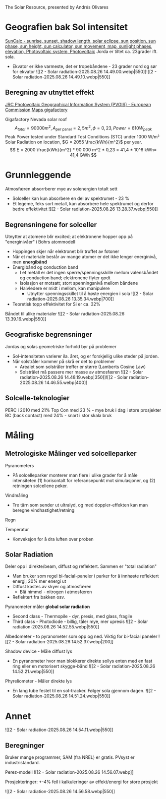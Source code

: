 The Solar Resource, presented by Andrés Olivares

# Geografien bak Sol intensitet 
[SunCalc - sunrise, sunset, shadow length, solar eclipse, sun position, sun phase, sun height, sun calculator, sun movement, map, sunlight phases, elevation, Photovoltaic system, Photovoltaic](https://www.suncalc.org/)
Jorda er tiltet ca. 23grader ift. sola.
- Ekvator er ikke varmeste, det er tropebåndene - 23 grader nord og sør for ekvator
![[2 - Solar radiation-2025.08.26 14.49.00.webp|550]]![[2 - Solar radiation-2025.08.26 14.49.10.webp|550]]

## Beregning av utnyttet effekt
[JRC Photovoltaic Geographical Information System (PVGIS) - European Commission](https://re.jrc.ec.europa.eu/pvg_tools/en/#MR)
[Maps gigafactory](https://earth.google.com/web/search/Tesla+Gigafactory+Nevada,+Electric+Avenue,+Sparks,+NV,+USA/@39.5408722,-119.4398906,1447.46938833a,633.93828954d,35y,0h,0t,0r/data=CqkBGnsSdQolMHg4MDk5MWZjMjQwYmEzMGI5OjB4N2U2NmIwZmE0ZmU1NWNkOBlkKN1MO8VDQCFXNOcqJ9xdwCo6VGVzbGEgR2lnYWZhY3RvcnkgTmV2YWRhLCBFbGVjdHJpYyBBdmVudWUsIFNwYXJrcywgTlYsIFVTQRgCIAEiJgokCdFmPegCRURAETunTfJUZkNAGS03VtGJjl3AISszKafZ4l3AQgIIAToDCgEwQgIIAEoNCP___________wEQAA?authuser=0)

Gigafactory Nevada solar roof
$$
A_{total} = 90000 m^2, 
A_{\text{per panel}} = 2,5 m^2, 
\phi = 0,23, 
Power = 610 W_{peak}
$$
Peak Power tested under Standard Test Conditions (STC) under 1000 W/m²
Solar Radiation on location, $G = 2055 \frac{kWh}{m^2}$ per year.
$$
E = 2000 \frac{kWh}{m^2} * 90 000 m^2 * 0,23 = 41,4 * 10^6 kWh= 41,4 GWh
$$

# Grunnleggende
Atmosfæren absorrberer mye av solenergien totalt sett
- Solceller kan kun absorbere en del av spektrumet - 23 %
- Et legeme, feks sort metall, kan absorbere hele spektrumet og derfor bedre effektivitet
![[2 - Solar radiation-2025.08.26 13.28.37.webp|550]]


## Begrensningene for solceller
Utnytter at atomene blir excited; at elektronene hopper opp på "energinivåer" i Bohrs atommodell
- Hoppingen skjer når elektronet blir truffet av fotoner
- Når et materiale består av mange atomer er det ikke lenger energinivå, men **energibånd**
- Energibånd og conduction band
	- I et metall er det ingen sperre/spenningsskille mellom valensbåndet og conduction band; elektronene flyter godt
	- Isolasjon er motsatt; stort spenningsnivå mellom båndene
	- Halvledere er midt i mellom, kan manipulere
		- Utnytter spenningsskillet til å høste energien i sola
![[2 - Solar radiation-2025.08.26 13.35.34.webp|700]]
- Teoretisk topp effektivitet for Si er ca. 32%

Båndet til ulike materialer
![[2 - Solar radiation-2025.08.26 13.39.16.webp|550]]


## Geografiske begrensninger
Jordas og solas geometriske forhold byr på problemer
- Sol-intensiteten varierer ila. året, og er forskjellig ulike steder på jorden.
- Når solstråler kommer på skrå er det to problemer
	- Arealet som solstråler treffer er større (Lamberts Cosine Law)
	- Solstrålet må passere mer masse av atmosfæren
![[2 - Solar radiation-2025.08.26 14.48.19.webp|350]]![[2 - Solar radiation-2025.08.26 14.46.55.webp|400]]


## Solcelle-teknologier
PERC i 2010 med 21%
Top Con med 23 % - mye bruk i dag i store prosjekter
BC (back contact) med 24% - snart i stor skala bruk


# Måling
## Metrologiske Målinger ved solcelleparker
Pyranometers
- På solcelleparker monterer man flere i ulike grader for å måle intensiteten (1) horisontalt for referansepunkt mot simulasjoner, og (2) retningen solcellene peker.

Vindmåling
- Tre tårn som sender ut ultralyd, og med doppler-effekten kan man beregne vindhastighet/retning

Regn

Temperatur
- Konveksjon for å dra luften over proben

## Solar Radiation
Deler opp i direkte/beam, diffust og reflektert. Sammen er "total radiation"
- Man bruker som regel bi-facial-paneler i parker for å innhøste reflektert energi; 20% mer energi ut
- Diffust kastes av skyer og atmosfæren
	- Blå himmel - nitrogen i atmosfæren
- Reflektert fra bakken osv.

Pyranometer måler **global solar radiation**
- Second class - Thermopile - dyr, presis, med glass, fragile
- Third class - Photodiode - billig, tåler mye, mer upresis
![[2 - Solar radiation-2025.08.26 14.52.55.webp|550]]

Albedometer - to pyranometer som opp og ned. Viktig for bi-facial paneler
![[2 - Solar radiation-2025.08.26 14.52.37.webp|200]]

Shadow device - Måle diffust lys
- En pyranometer hvor man blokkerer direkte sollys enten med en fast ring eller en motorisert skygge-bånd
![[2 - Solar radiation-2025.08.26 14.52.21.webp|550]]

Phyreliometer - Måler direkte lys
- En lang tube festet til en sol-tracker. Følger sola gjennom dagen. ![[2 - Solar radiation-2025.08.26 14.51.24.webp|550]]


# Annet
![[2 - Solar radiation-2025.08.26 14.54.11.webp|550]]

## Beregninger
Bruker mange programmer, SAM (fra NREL) er gratis. PVsyst er industristandard.

Perez-modell
![[2 - Solar radiation-2025.08.26 14.56.07.webp]]

Prosjekteringer: +-4% feil i kalkuleringer av effekt/energi for store prosjekt

![[2 - Solar radiation-2025.08.26 14.56.58.webp|550]]

